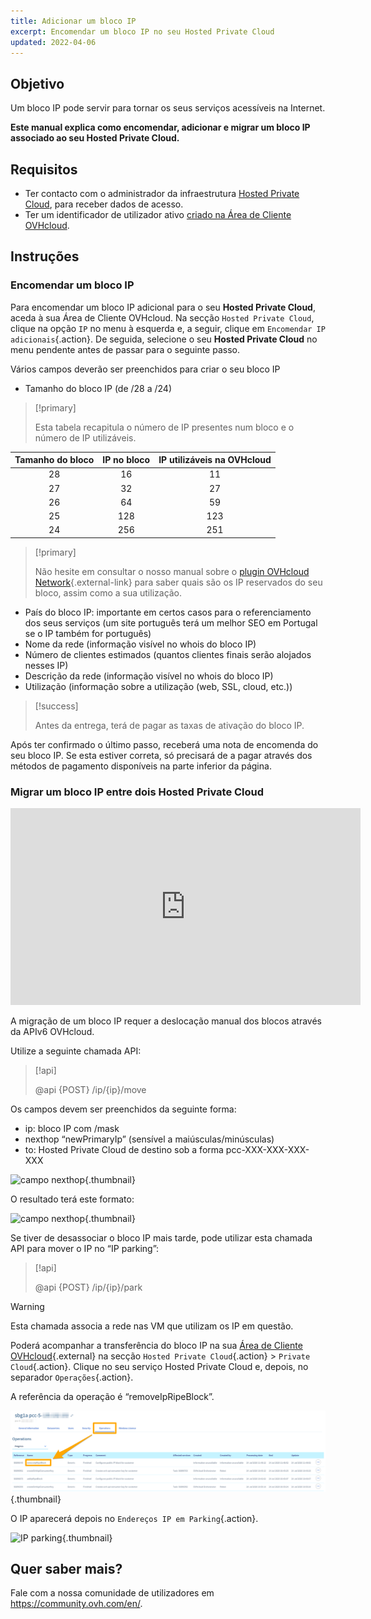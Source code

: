 ```yaml
---
title: Adicionar um bloco IP
excerpt: Encomendar um bloco IP no seu Hosted Private Cloud
updated: 2022-04-06
---
```


## Objetivo

Um bloco IP pode servir para tornar os seus serviços acessíveis na Internet. 

**Este manual explica como encomendar, adicionar e migrar um bloco IP associado ao seu Hosted Private Cloud.**

## Requisitos

- Ter contacto com o administrador da infraestrutura [Hosted Private Cloud](https://www.ovhcloud.com/pt/enterprise/products/hosted-private-cloud/), para receber dados de acesso.
- Ter um identificador de utilizador ativo [criado na Área de Cliente OVHcloud](https://www.ovh.com/auth/?action=gotomanager&from=https://www.ovh.pt/&ovhSubsidiary=pt).

## Instruções

### Encomendar um bloco IP

Para encomendar um bloco IP adicional para o seu **Hosted Private Cloud**, aceda à sua Área de Cliente OVHcloud. Na secção `Hosted Private Cloud`, clique na opção `IP` no menu à esquerda e, a seguir, clique em `Encomendar IP adicionais`{.action}. De seguida, selecione o seu **Hosted Private Cloud** no menu pendente antes de passar para o seguinte passo.

Vários campos deverão ser preenchidos para criar o seu bloco IP

- Tamanho do bloco IP (de /28 a /24)

> [!primary]
>
> Esta tabela recapitula o número de IP presentes num bloco e o número de IP utilizáveis.
> 

|Tamanho do bloco|IP no bloco|IP utilizáveis na OVHcloud|
|:---:|:---:|:---:|
|28|16|11|
|27|32|27|
|26|64|59|
|25|128|123|
|24|256|251|

> [!primary]
>
> Não hesite em consultar o nosso manual sobre o [plugin OVHcloud Network](/pages/hosted_private_cloud/hosted_private_cloud_powered_by_vmware/plugin_ovh_network){.external-link} para saber quais são os IP reservados do seu bloco, assim como a sua utilização.
>

- País do bloco IP: importante em certos casos para o referenciamento dos seus serviços (um site português terá um melhor SEO em Portugal se o IP também for português)
- Nome da rede (informação visível no whois do bloco IP)
- Número de clientes estimados (quantos clientes finais serão alojados nesses IP)
- Descrição da rede (informação visível no whois do bloco IP)
- Utilização (informação sobre a utilização (web, SSL, cloud, etc.))

> [!success]
>
> Antes da entrega, terá de pagar as taxas de ativação do bloco IP.
>

Após ter confirmado o último passo, receberá uma nota de encomenda do seu bloco IP. Se esta estiver correta, só precisará de a pagar através dos métodos de pagamento disponíveis na parte inferior da página.

### Migrar um bloco IP entre dois Hosted Private Cloud

<iframe width="560" height="315" src="https://www.youtube-nocookie.com/embed/Gemao3Fd7rI" frameborder="0" allow="accelerometer; autoplay; clipboard-write; encrypted-media; gyroscope; picture-in-picture" allowfullscreen></iframe>

A migração de um bloco IP requer a deslocação manual dos blocos através da APIv6 OVHcloud.

Utilize a seguinte chamada API:

> [!api]
>
> @api {POST} /ip/{ip}/move
> 

Os campos devem ser preenchidos da seguinte forma:

- ip: bloco IP com /mask
- nexthop “newPrimaryIp” (sensível a maiúsculas/minúsculas)
- to: Hosted Private Cloud de destino sob a forma pcc-XXX-XXX-XXX-XXX

![campo nexthop](images/move-api.png){.thumbnail}

O resultado terá este formato:

![campo nexthop](images/api-result.png){.thumbnail}

Se tiver de desassociar o bloco IP mais tarde, pode utilizar esta chamada API para mover o IP no “IP parking”:

> [!api]
>
> @api {POST} /ip/{ip}/park
> 

> [!warning]
>
> Esta chamada associa a rede nas VM que utilizam os IP em questão.
>

Poderá acompanhar a transferência do bloco IP na sua [Área de Cliente OVHcloud](https://www.ovh.com/auth/?action=gotomanager&from=https://www.ovh.pt/&ovhSubsidiary=pt){.external} na secção `Hosted Private Cloud`{.action} > `Private Cloud`{.action}. Clique no seu serviço Hosted Private Cloud e, depois, no separador `Operações`{.action}.

A referência da operação é “removeIpRipeBlock”.

![operations manager](images/operations.png){.thumbnail}

O IP aparecerá depois no `Endereços IP em Parking`{.action}.

![IP parking](images/ip-parking.png){.thumbnail}

## Quer saber mais?

Fale com a nossa comunidade de utilizadores em <https://community.ovh.com/en/>.
